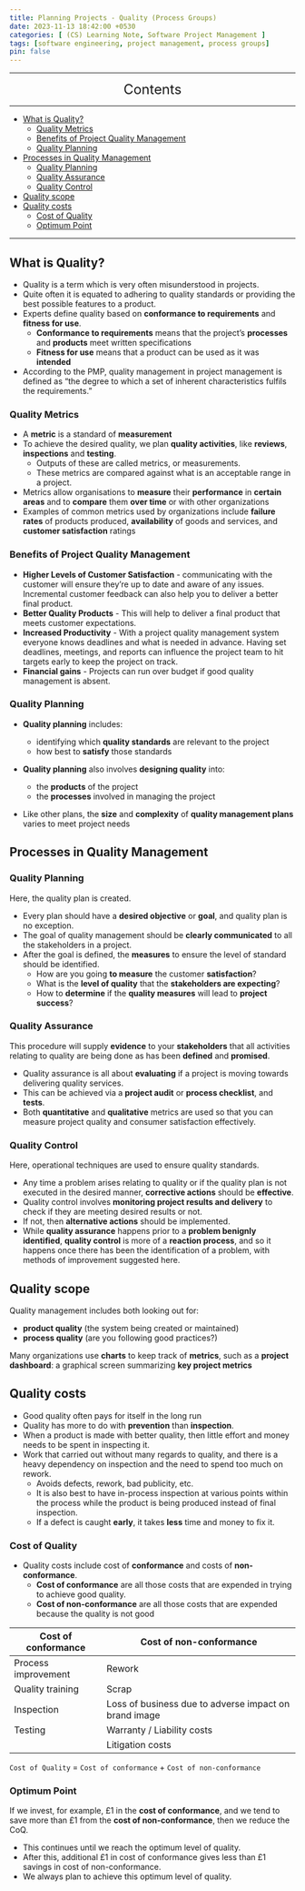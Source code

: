 ```yaml
---
title: Planning Projects - Quality (Process Groups)
date: 2023-11-13 18:42:00 +0530
categories: [ (CS) Learning Note, Software Project Management ]
tags: [software engineering, project management, process groups]
pin: false
---
```


---
<center><font size='5'> Contents </font></center>

---

<!-- TOC -->
  * [What is Quality?](#what-is-quality)
    * [Quality Metrics](#quality-metrics)
    * [Benefits of Project Quality Management](#benefits-of-project-quality-management)
    * [Quality Planning](#quality-planning)
  * [Processes in Quality Management](#processes-in-quality-management)
    * [Quality Planning](#quality-planning-1)
    * [Quality Assurance](#quality-assurance)
    * [Quality Control](#quality-control)
  * [Quality scope](#quality-scope)
  * [Quality costs](#quality-costs)
    * [Cost of Quality](#cost-of-quality)
    * [Optimum Point](#optimum-point)
<!-- TOC -->

---

## What is Quality?

- Quality is a term which is very often misunderstood in projects.
- Quite often it is equated to adhering to quality standards or providing the best possible features to a product.
- Experts define quality based on **conformance to requirements** and **fitness for use**.
  - **Conformance to requirements** means that the project’s **processes** and **products** meet written specifications
  - **Fitness for use** means that a product can be used as it was **intended**
- According to the PMP, quality management in project management is defined as “the degree to which a set of inherent characteristics fulfils the requirements.”

### Quality Metrics

- A **metric** is a standard of **measurement**
- To achieve the desired quality, we plan **quality activities**, like **reviews**, **inspections** and **testing**.
  - Outputs of these are called metrics, or measurements.
  - These metrics are compared against what is an acceptable range in a project.
- Metrics allow organisations to **measure** their **performance** in **certain areas** and to **compare** them **over time** or with other organizations
- Examples of common metrics used by organizations include **failure rates** of products produced, **availability** of goods and services, and **customer satisfaction** ratings

### Benefits of Project Quality Management

- **Higher Levels of Customer Satisfaction** - communicating with the customer will ensure they’re up to date and aware of any issues. Incremental customer feedback can also help you to deliver a better final product.
- **Better Quality Products** - This will help to deliver a final product that meets customer expectations.
- **Increased Productivity** - With a project quality management system everyone knows deadlines and what is needed in advance. Having set deadlines, meetings, and reports can influence the project team to hit targets early to keep the project on track.
- **Financial gains** - Projects can run over budget if good quality management is absent.

### Quality Planning

- **Quality planning** includes: 
  - identifying which **quality standards** are relevant to the project 
  - how best to **satisfy** those standards
- **Quality planning** also involves **designing quality** into:
  - the **products** of the project 
  - the **processes** involved in managing the project

- Like other plans, the **size** and **complexity** of **quality management plans** varies to meet project needs

## Processes in Quality Management

### Quality Planning

Here, the quality plan is created.
- Every plan should have a **desired objective** or **goal**, and quality plan is no exception.
- The goal of quality management should be **clearly communicated** to all the stakeholders in a project.
- After the goal is defined, the **measures** to ensure the level of standard should be identified.
  - How are you going **to measure** the customer **satisfaction**?
  - What is the **level of quality** that the **stakeholders are expecting**?
  - How to **determine** if the **quality measures** will lead to **project success**? 

### Quality Assurance

This procedure will supply **evidence** to your **stakeholders** that all activities relating to quality are being done as has been **defined** and **promised**.
- Quality assurance is all about **evaluating** if a project is moving towards delivering quality services.
- This can be achieved via a **project audit** or **process checklist**, and **tests**.
- Both **quantitative** and **qualitative** metrics are used so that you can measure project quality and consumer satisfaction effectively.

### Quality Control

Here, operational techniques are used to ensure quality standards.

- Any time a problem arises relating to quality or if the quality plan is not executed in the desired manner, **corrective actions** should be **effective**.
- Quality control involves **monitoring project results and delivery** to check if they are meeting desired results or not.
- If not, then **alternative actions** should be implemented.
- While **quality assurance** happens prior to a **problem benignly identified**, **quality control** is more of a **reaction process**, and so it happens once there has been the identification of a problem, with methods of improvement suggested here.

## Quality scope

Quality management includes both looking out for: 
- **product quality** (the system being created or maintained) 
- **process quality** (are you following good practices?)

Many organizations use **charts** to keep track of **metrics**, such as a **project dashboard**: a graphical screen summarizing **key project metrics**

## Quality costs

- Good quality often pays for itself in the long run
- Quality has more to do with **prevention** than **inspection**.
- When a product is made with better quality, then little effort and money needs to be spent in inspecting it.
- Work that carried out without many regards to quality, and there is a heavy dependency on inspection and the need to spend too much on rework.
  - Avoids defects, rework, bad publicity, etc.
  - It is also best to have in-process inspection at various points within the process while the product is being produced instead of final inspection.
  - If a defect is caught **early**, it takes **less** time and money to fix it. 

### Cost of Quality

- Quality costs include cost of **conformance** and costs of **non-conformance**.
  - **Cost of conformance** are all those costs that are expended in trying to achieve good quality.
  - **Cost of non-conformance** are all those costs that are expended because the quality is not good

| Cost of conformance | Cost of non-conformance                               |
|---------------------|-------------------------------------------------------|
| Process improvement | Rework                                                |
| Quality training    | Scrap                                                 |
| Inspection          | Loss of business due to adverse impact on brand image |
| Testing             | Warranty / Liability costs                            |
|                     | Litigation costs                                      |

`Cost of Quality` = `Cost of conformance` + `Cost of non-conformance`

### Optimum Point

If we invest, for example, £1 in the **cost of conformance**, and we tend to save more than £1 from the **cost of non-conformance**, then we reduce the CoQ.
- This continues until we reach the optimum level of quality.
- After this, additional £1 in cost of conformance gives less than £1 savings in cost of non-conformance.
- We always plan to achieve this optimum level of quality.
